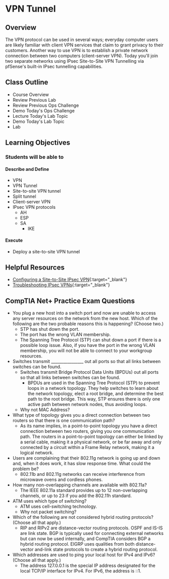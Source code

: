 # VPN Tunnel

## Overview

The VPN protocol can be used in several ways; everyday computer users are likely familiar with client VPN services that claim to grant privacy to their customers. Another way to use VPN is to establish a private network connection between two computers (client-server VPN). Today you'll join two separate networks using IPsec Site-to-Site VPN Tunnelling via pfSense's built-in IPsec tunnelling capabilities.

## Class Outline

- Course Overview
- Review Previous Lab
- Review Previous Ops Challenge
- Demo Today's Ops Challenge
- Lecture Today's Lab Topic
- Demo Today's Lab Topic
- Lab

## Learning Objectives

### Students will be able to

#### Describe and Define

- VPN
- VPN Tunnel
- Site-to-site VPN tunnel
- Split tunnel
- Client-server VPN
- IPsec VPN protocols
  - AH
  - ESP
  - SA
    - IKE

#### Execute

- Deploy a site-to-site VPN tunnel

## Helpful Resources

- [Configuring a Site-to-Site IPsec VPN](https://docs.netgate.com/pfsense/en/latest/recipes/ipsec-s2s-psk.html){:target="_blank"}
- [Troubleshooting IPsec VPNs](https://docs.netgate.com/pfsense/en/latest/troubleshooting/ipsec.html){:target="_blank"}


## CompTIA Net+ Practice Exam Questions

- You plug a new host into a switch port and now are unable to access any server resources on the network from the new host. Which of the following are the two probable reasons this is happening? (Choose two.)
  - STP has shut down the port.
  - The port has the wrong VLAN membership.
  - The Spanning Tree Protocol (STP) can shut down a port if there is a possible loop issue. Also, if you have the port in the wrong VLAN membership, you will not be able to connect to your workgroup resources.
- Switches transmit ________________ out all ports so that all links between switches can be found.
  - Switches transmit Bridge Protocol Data Units (BPDUs) out all ports so that all links between switches can be found.
    - BPDUs are used in the Spanning Tree Protocol (STP) to prevent loops in a network topology. They help switches to learn about the network topology, elect a root bridge, and determine the best path to the root bridge. This way, STP ensures there is only one active path between network nodes, thus avoiding loops.
  - Why not MAC Address?
- What type of topology gives you a direct connection between two routers so that there is one communication path?
  - As its name implies, in a point-to-point topology you have a direct connection between two routers, giving you one communication path. The routers in a point-to-point topology can either be linked by a serial cable, making it a physical network, or be far away and only connected by a circuit within a Frame Relay network, making it a logical network.
- Users are complaining that their 802.11g network is going up and down and, when it does work, it has slow response time. What could the problem be?
  - 802.11b and 802.11g networks can receive interference from microwave ovens and cordless phones.
- How many non-overlapping channels are available with 802.11a?
  - The IEEE 802.11a standard provides up to 12 non-overlapping channels, or up to 23 if you add the 802.11h standard.
- ATM uses which type of switching?
  - ATM uses cell-switching technology.
  - Why not packet switching?
- Which of the following are not considered hybrid routing protocols? (Choose all that apply.)
  - RIP and RIPv2 are distance-vector routing protocols. OSPF and IS-IS are link state. BGP is typically used for connecting external networks but can now be used internally, and CompTIA considers BGP a hybrid routing protocol. EIGRP uses qualities from both distance-vector and-link state protocols to create a hybrid routing protocol.
- Which addresses are used to ping your local host for IPv4 and IPv6? (Choose all that apply.)
  - The address 127.0.0.1 is the special IP address designated for the local TCP/IP interface for IPv4. For IPv6, the address is ::1.
